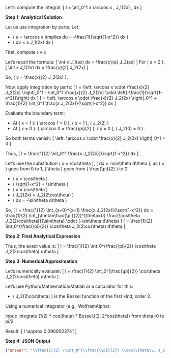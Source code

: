 Let's compute the integral:
\[
I = \int_0^1 x \arccos x \, J_1(2x) \, dx
\]

**Step 1: Analytical Solution**

Let us use integration by parts. Let:
- \( u = \arccos x \implies du = -\frac{1}{\sqrt{1-x^2}} dx \)
- \( dv = x J_1(2x) dx \)

First, compute \( v \):

Let’s recall the formula:
\[
\int x J_1(ax) dx = \frac{x}{a} J_2(ax)
\]
For \( a = 2 \):
\[
\int x J_1(2x) dx = \frac{x}{2} J_2(2x)
\]

So, \( v = \frac{x}{2} J_2(2x) \).

Now, apply integration by parts:
\[
I = \left. \arccos x \cdot \frac{x}{2} J_2(2x) \right|_0^1 - \int_0^1 \frac{x}{2} J_2(2x) \cdot \left(-\frac{1}{\sqrt{1-x^2}}\right) dx
\]
\[
= \left. \arccos x \cdot \frac{x}{2} J_2(2x) \right|_0^1 + \frac{1}{2} \int_0^1 \frac{x J_2(2x)}{\sqrt{1-x^2}} dx
\]

Evaluate the boundary term:

- At \( x = 1 \): \( \arccos 1 = 0 \), \( x = 1 \), \( J_2(2) \)
- At \( x = 0 \): \( \arccos 0 = \frac{\pi}{2} \), \( x = 0 \), \( J_2(0) = 0 \)

So both terms vanish:
\[
\left. \arccos x \cdot \frac{x}{2} J_2(2x) \right|_0^1 = 0
\]

Thus,
\[
I = \frac{1}{2} \int_0^1 \frac{x J_2(2x)}{\sqrt{1-x^2}} dx
\]

Let’s use the substitution \( x = \cos\theta \), \( dx = -\sin\theta d\theta \), as \( x \) goes from 0 to 1, \( \theta \) goes from \( \frac{\pi}{2} \) to 0.

- \( x = \cos\theta \)
- \( \sqrt{1-x^2} = \sin\theta \)
- \( x = \cos\theta \)
- \( J_2(2x) = J_2(2\cos\theta) \)
- \( dx = -\sin\theta d\theta \)

So,
\[
I = \frac{1}{2} \int_{x=0}^{x=1} \frac{x J_2(2x)}{\sqrt{1-x^2}} dx
= \frac{1}{2} \int_{\theta=\frac{\pi}{2}}^{\theta=0} \frac{\cos\theta J_2(2\cos\theta)}{\sin\theta} \cdot (-\sin\theta d\theta)
\]
\[
= \frac{1}{2} \int_0^{\frac{\pi}{2}} \cos\theta J_2(2\cos\theta) d\theta
\]

**Step 2: Final Analytical Expression**

Thus, the exact value is:
\[
I = \frac{1}{2} \int_0^{\frac{\pi}{2}} \cos\theta J_2(2\cos\theta) d\theta
\]

**Step 3: Numerical Approximation**

Let’s numerically evaluate:
\[
I = \frac{1}{2} \int_0^{\frac{\pi}{2}} \cos\theta J_2(2\cos\theta) d\theta
\]

Let’s use Python/Mathematica/Matlab or a calculator for this:

- \( J_2(2\cos\theta) \) is the Bessel function of the first kind, order 2.

Using a numerical integrator (e.g., WolframAlpha):

Input:
integrate (1/2) * cos(theta) * BesselJ(2, 2*cos(theta)) from theta=0 to pi/2

Result:
\[
I \approx 0.0960023741
\]

**Step 4: JSON Output**

```json
{"answer": "\\frac{1}{2} \\int_0^{\\frac{\\pi}{2}} \\cos\\theta\\, J_2(2\\cos\\theta)\\, d\\theta", "numerical_answer": "0.0960023741"}
```